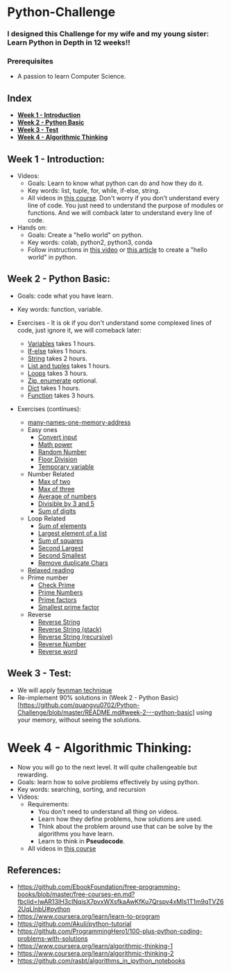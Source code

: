 # Python-Challenge

### I designed this Challenge for my wife and my young sister: Learn Python in Depth in 12 weeks!!

### Prerequisites
* A passion to learn Computer Science.

## Index
 - **[Week 1 - Introduction](https://github.com/quangvu0702/Python-Challenge/blob/master/README.md#week-1---introduction)**
 - **[Week 2 - Python Basic](https://github.com/quangvu0702/Python-Challenge/blob/master/README.md#week-2---python-basic)**
 - **[Week 3 - Test](https://github.com/quangvu0702/Python-Challenge/blob/master/README.md#week-3---test)**
 - **[Week 4 - Algorithmic Thinking](https://github.com/quangvu0702/Python-Challenge/blob/master/README.md#week-4---algorithmic-thinking)**
 
## Week 1 - Introduction:
  - Videos:
    - Goals: Learn to know what python can do and how they do it.
    - Key words: list, tuple, for, while, if-else, string.
    - All videos in [this course](https://www.coursera.org/learn/learn-to-program). Don't worry if you don't understand every line of code. You just need to understand the purpose of modules or functions. And we will comback later to understand every line of code.
  - Hands on:
    - Goals: Create a "hello world" on python.
    - Key words: colab, python2, python3, conda
    - Follow instructions in [this video](https://www.youtube.com/watch?v=yEIc9z-Ad3k&vl=en) or [this article](https://medium.com/@margaretmz/running-jupyter-notebook-with-colab-f4a29a9c7156) to create a "hello world" in python.
 
## Week 2 - Python Basic:
  - Goals: code what you have learn.
  - Key words: function, variable.
  - Exercises - It is ok if you don't understand some complexed lines of code, just ignore it, we will comeback later:
    - [Variables](https://github.com/Akuli/python-tutorial/blob/master/basics/variables.md) takes 1 hours.
    - [If-else](https://github.com/Akuli/python-tutorial/blob/master/basics/if.md) takes 1 hours.
    - [String](https://github.com/Akuli/python-tutorial/blob/master/basics/handy-stuff-strings.md) takes 2 hours.
    - [List and tuples](https://github.com/Akuli/python-tutorial/blob/master/basics/lists-and-tuples.md) takes 1 hours.
    - [Loops](https://github.com/Akuli/python-tutorial/blob/master/basics/loops.md) takes 3 hours.
    - [Zip, enumerate](https://github.com/Akuli/python-tutorial/blob/master/basics/trey-hunner-zip-and-enumerate.md) optional.
    - [Dict](https://github.com/Akuli/python-tutorial/blob/master/basics/dicts.md) takes 1 hours.
    - [Function](https://github.com/Akuli/python-tutorial/blob/master/basics/defining-functions.md) takes 3 hours.
    
  - Exercises (continues):
    - [many-names-one-memory-address](https://medium.com/broken-window/many-names-one-memory-address-122f78734cb6)
    - Easy ones
      - [Convert input](https://github.com/ProgrammingHero1/100-plus-python-coding-problems-with-solutions/blob/master/Easy-ones/User-input-to-Number.md)
      - [Math power](https://github.com/ProgrammingHero1/100-plus-python-coding-problems-with-solutions/blob/master/Easy-ones/Math-Power.md)
      - [Random Number](https://github.com/ProgrammingHero1/100-plus-python-coding-problems-with-solutions/blob/master/Easy-ones/Random-Number.md)
      - [Floor Division](https://github.com/ProgrammingHero1/100-plus-python-coding-problems-with-solutions/blob/master/Easy-ones/Floor-Division.md)
      - [Temporary variable](https://github.com/ProgrammingHero1/100-plus-python-coding-problems-with-solutions/blob/master/Easy-ones/Temporary-variable.md)
    - Number Related
      - [Max of two](https://github.com/ProgrammingHero1/100-plus-python-coding-problems-with-solutions/blob/master/Number-Related/max-of-two.md)
      - [Max of three](https://github.com/ProgrammingHero1/100-plus-python-coding-problems-with-solutions/blob/master/Number-Related/Max-of-three.md)
      - [Average of numbers](https://github.com/ProgrammingHero1/100-plus-python-coding-problems-with-solutions/blob/master/Number-Related/Average-of-numbers.md)
      - [Divisible by 3 and 5](https://github.com/ProgrammingHero1/100-plus-python-coding-problems-with-solutions/blob/master/Number-Related/Divisible-by-3-and-5.md)
      - [Sum of digits](https://github.com/ProgrammingHero1/100-plus-python-coding-problems-with-solutions/blob/master/Number-Related/Sum-of-digits.md)
    - Loop Related
      - [Sum of elements](https://github.com/ProgrammingHero1/100-plus-python-coding-problems-with-solutions/blob/master/Loop-Related/Sum-of-elements.md)
      - [Largest element of a list](https://github.com/ProgrammingHero1/100-plus-python-coding-problems-with-solutions/blob/master/Loop-Related/Largest-element-of-a-list.md)
      - [Sum of squares](https://github.com/ProgrammingHero1/100-plus-python-coding-problems-with-solutions/blob/master/Loop-Related/Sum-of-squares.md)
      - [Second Largest](https://github.com/ProgrammingHero1/100-plus-python-coding-problems-with-solutions/blob/master/Loop-Related/Second-Largest.md)
      - [Second Smallest](https://github.com/ProgrammingHero1/100-plus-python-coding-problems-with-solutions/blob/master/Loop-Related/Second-smallest.md)
      - [Remove duplicate Chars](https://github.com/ProgrammingHero1/100-plus-python-coding-problems-with-solutions/blob/master/Loop-Related/Remove-duplicate-Chars.md)
    - [Relaxed reading](https://github.com/ProgrammingHero1/100-plus-python-coding-problems-with-solutions/blob/master/Solution-Strategy.md)
    - Prime number
      - [Check Prime](https://github.com/ProgrammingHero1/100-plus-python-coding-problems-with-solutions/blob/master/Prime-number/Check-Prime.md)
      - [Prime Numbers](https://github.com/ProgrammingHero1/100-plus-python-coding-problems-with-solutions/blob/master/Prime-number/Prime-Numbers.md)
      - [Prime factors](https://github.com/ProgrammingHero1/100-plus-python-coding-problems-with-solutions/blob/master/Prime-number/Prime-Factors.md)
      - [Smallest prime factor](https://github.com/ProgrammingHero1/100-plus-python-coding-problems-with-solutions/blob/master/Prime-number/Smallest-prime-factor.md)
    - Reverse
      - [Reverse String](https://github.com/ProgrammingHero1/100-plus-python-coding-problems-with-solutions/blob/master/Reverse/Reverse-String.md)
      - [Reverse String (stack)](https://github.com/ProgrammingHero1/100-plus-python-coding-problems-with-solutions/blob/master/Reverse/Reverse-String-(stack).md)
      - [Reverse String (recursive)](https://github.com/ProgrammingHero1/100-plus-python-coding-problems-with-solutions/blob/master/Reverse/Reverse-String-(recursive).md)
      - [Reverse Number](https://github.com/ProgrammingHero1/100-plus-python-coding-problems-with-solutions/blob/master/Reverse/Reverse-Number.md)
      - [Reverse word](https://github.com/ProgrammingHero1/100-plus-python-coding-problems-with-solutions/blob/master/Reverse/Reverse-word.md)

## Week 3 - Test:
  - We will apply [feynman technique](https://mattyford.com/blog/2014/1/23/the-feynman-technique-model)
  - Re-implement 90% solutions in (Week 2 - Python Basic)[https://github.com/quangvu0702/Python-Challenge/blob/master/README.md#week-2---python-basic] using your memory, without seeing the solutions.

# Week 4 - Algorithmic Thinking:
  - Now you will go to the next level. It will quite challengeable but rewarding.
  - Goals: learn how to solve problems effectively by using python.
  - Key words: searching, sorting, and recursion
  - Videos:
    - Requirements:
      - You don't need to understand all thing on videos.
      - Learn how they define problems, how solutions are used.
      - Think about the problem around use that can be solve by the algorithms you have learn.
      - Learn to think in **Pseudocode**.
    - All videos in [this course](https://www.coursera.org/learn/algorithmic-thinking-1)

## References:
 - https://github.com/EbookFoundation/free-programming-books/blob/master/free-courses-en.md?fbclid=IwAR13IH3cINqisX7pvxWXsfkaAwKfKu7Qrspv4xMIs1T1m9qTVZ62UqLInbU#python
 - https://www.coursera.org/learn/learn-to-program
 - https://github.com/Akuli/python-tutorial
 - https://github.com/ProgrammingHero1/100-plus-python-coding-problems-with-solutions
 - https://www.coursera.org/learn/algorithmic-thinking-1
 - https://www.coursera.org/learn/algorithmic-thinking-2
 - https://github.com/rasbt/algorithms_in_ipython_notebooks
